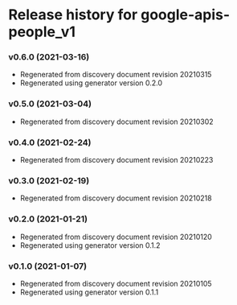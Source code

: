 # Release history for google-apis-people_v1

### v0.6.0 (2021-03-16)

* Regenerated from discovery document revision 20210315
* Regenerated using generator version 0.2.0

### v0.5.0 (2021-03-04)

* Regenerated from discovery document revision 20210302

### v0.4.0 (2021-02-24)

* Regenerated from discovery document revision 20210223

### v0.3.0 (2021-02-19)

* Regenerated from discovery document revision 20210218

### v0.2.0 (2021-01-21)

* Regenerated from discovery document revision 20210120
* Regenerated using generator version 0.1.2

### v0.1.0 (2021-01-07)

* Regenerated from discovery document revision 20210105
* Regenerated using generator version 0.1.1

